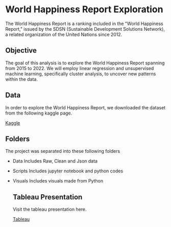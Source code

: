 # World Happiness Report Exploration
The World Happiness Report is a ranking included in the "World Happiness Report," issued by the SDSN (Sustainable Development Solutions Network), a related organization of the United Nations since 2012. 

## Objective

The goal of this analysis is to explore the World Happiness Report spanning from 2015 to 2022. We will employ linear regression and unsupervised machine learning, specifically cluster analysis, to uncover new patterns within the data.

## Data

In order to explore the World Happiness Report, we downloaded the dataset from the following kaggle page.

[Kaggle](https://www.kaggle.com/datasets/mathurinache/world-happiness-report?select=2017.csv)

## Folders

The project was separated into these following folders

- Data
  Includes Raw, Clean and Json data
- Scripts
  Includes jupyter notebook and python codes
- Visuals
  Includes visuals made from Python

  ## Tableau Presentation

  Visit the tableau presentation here.

  [Tableau ](https://public.tableau.com/app/profile/satoru.teshima/viz/ExploringWorldHappinessReport2015-2022/ExploringWorldHappinessReport2015-2022?publish=yes)
